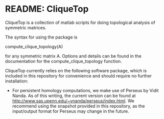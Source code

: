 README: CliqueTop
===

CliqueTop is a collection of matlab scripts for doing topological analysis of symmetric matrices.

The syntax for using the package is 

compute_clique_topology(A)

for any symmetric matrix A. Options and details can be found in the documentation for the compute_clique_topology function.

CliqueTop currently relies on the following software package, which is included in this repository for convenience and should require no further installation:

 * For persistent homology computations, we make use of Perseus by Vidit Nanda. As of this writing, the current version can be found at http://www.sas.upenn.edu/~vnanda/perseus/index.html. We recommend using the snapshot provided in this repository, as the input/output format for Perseus may change in the future.
